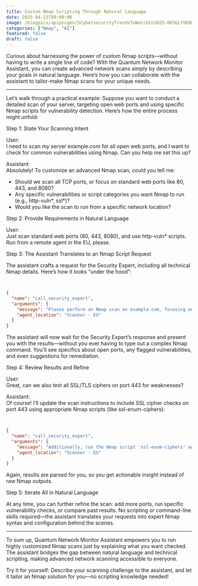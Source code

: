 ```yaml
---
title: Custom Nmap Scripting Through Natural Language
date: 2025-04-23T09:00:00
image: /blogpics/apipicgen/5CybersecurityTrendsToWatchIn2025-0K5GLYVE0O.jpg
categories: ["Nmap", "AI"]
featured: false
draft: false
---
```

Curious about harnessing the power of custom Nmap scripts—without having to write a single line of code? With the Quantum Network Monitor Assistant, you can create advanced network scans simply by describing your goals in natural language. Here’s how you can collaborate with the assistant to tailor-make Nmap scans for your unique needs.

---

Let’s walk through a practical example: Suppose you want to conduct a detailed scan of your server, targeting open web ports and using specific Nmap scripts for vulnerability detection. Here’s how the entire process might unfold:

Step 1: State Your Scanning Intent

User:  
I need to scan my server example.com for all open web ports, and I want to check for common vulnerabilities using Nmap. Can you help me set this up?

Assistant:  
Absolutely! To customize an advanced Nmap scan, could you tell me:
- Should we scan all TCP ports, or focus on standard web ports like 80, 443, and 8080?
- Any specific vulnerabilities or script categories you want Nmap to run (e.g., http-vuln*, ssl*)?
- Would you like the scan to run from a specific network location?

Step 2: Provide Requirements in Natural Language

User:  
Just scan standard web ports (80, 443, 8080), and use http-vuln* scripts. Run from a remote agent in the EU, please.

Step 3: The Assistant Translates to an Nmap Script Request

The assistant crafts a request for the Security Expert, including all technical Nmap details. Here’s how it looks “under the hood”:
```json


{
  "name": "call_security_expert",
  "arguments": {
    "message": "Please perform an Nmap scan on example.com, focusing on ports 80, 443, and 8080. Apply all script categories matching 'http-vuln*' to detect common web vulnerabilities. Ensure the scan is comprehensive but safe. The user has authorized this request.",
    "agent_location": "Scanner - EU"
  }
}
```

The assistant will now wait for the Security Expert’s response and present you with the results—without you ever having to type out a complex Nmap command. You'll see specifics about open ports, any flagged vulnerabilities, and even suggestions for remediation.

Step 4: Review Results and Refine

User:  
Great, can we also test all SSL/TLS ciphers on port 443 for weaknesses?

Assistant:  
Of course! I’ll update the scan instructions to include SSL cipher checks on port 443 using appropriate Nmap scripts (like ssl-enum-ciphers):
```json


{
  "name": "call_security_expert",
  "arguments": {
    "message": "Additionally, run the Nmap script 'ssl-enum-ciphers' against example.com on port 443 to enumerate all supported SSL/TLS ciphers and identify any weak configurations. This is authorized by the user.",
    "agent_location": "Scanner - EU"
  }
}
```

Again, results are parsed for you, so you get actionable insight instead of raw Nmap outputs.

Step 5: Iterate All in Natural Language

At any time, you can further refine the scan: add more ports, run specific vulnerability checks, or compare past results. No scripting or command-line skills required—the assistant translates your requests into expert Nmap syntax and configuration behind the scenes.

---

To sum up, Quantum Network Monitor Assistant empowers you to run highly customized Nmap scans just by explaining what you want checked. The assistant bridges the gap between natural language and technical scripting, making advanced network scanning accessible to everyone.

Try it for yourself: Describe your scanning challenge to the assistant, and let it tailor an Nmap solution for you—no scripting knowledge needed!
